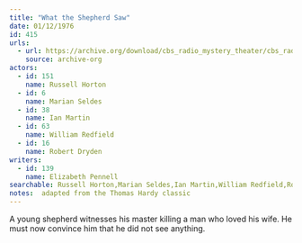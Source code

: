 ```yaml
---
title: "What the Shepherd Saw"
date: 01/12/1976
id: 415
urls: 
  - url: https://archive.org/download/cbs_radio_mystery_theater/cbs_radio_mystery_theater-0401-0450.zip/cbs_radio_mystery_theater-0401-0450%2Fcbsrmt_0415_what_the_shepherd_saw.mp3
    source: archive-org
actors:  
  - id: 151
    name: Russell Horton  
  - id: 6
    name: Marian Seldes  
  - id: 38
    name: Ian Martin  
  - id: 63
    name: William Redfield  
  - id: 16
    name: Robert Dryden
writers:  
  - id: 139
    name: Elizabeth Pennell
searchable: Russell Horton,Marian Seldes,Ian Martin,William Redfield,Robert Dryden Elizabeth Pennell
notes:  adapted from the Thomas Hardy classic
---
```

A young shepherd witnesses his master killing a man who loved his wife. He must now convince him that he did not see anything.